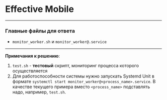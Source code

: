 # Effective Mobile
<hr>

### Главные файлы для ответа
- `monitor_worker.sh` и `monitor_worker@.service`

<hr>

**Примечания к решению**:
1. `test.sh` - **тестовый** скрипт, мониторинг процесса которого осуществляется
2. Для работоспособности системы нужно запускать Systemd Unit в формате
`systemctl start monitor_worker@<process_name>.service`. В качестве текущего примера
вместо `<process_name>` подставлять надо, например, `test.sh`.